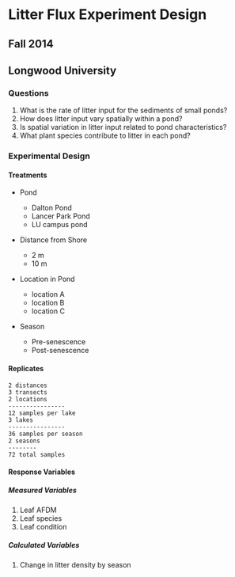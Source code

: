 # Litter Flux Experiment Design
## Fall 2014
## Longwood University

### Questions

1. What is the rate of litter input for the sediments of small ponds?
2. How does litter input vary spatially within a pond?
3. Is spatial variation in litter input related to pond characteristics?
4. What plant species contribute to litter in each pond?

### Experimental Design

#### Treatments

* Pond
    * Dalton Pond
    * Lancer Park Pond
    * LU campus pond

* Distance from Shore
    * 2 m
    * 10 m

* Location in Pond
    * location A
    * location B
    * location C

* Season
    * Pre-senescence
    * Post-senescence 

#### Replicates

    2 distances
    3 transects
    2 locations
    ----------------
    12 samples per lake
    3 lakes
    ----------------
    36 samples per season
    2 seasons
    --------
    72 total samples
 
#### Response Variables

##### Measured Variables

1. Leaf AFDM
2. Leaf species
3. Leaf condition

##### Calculated Variables

1. Change in litter density by season

